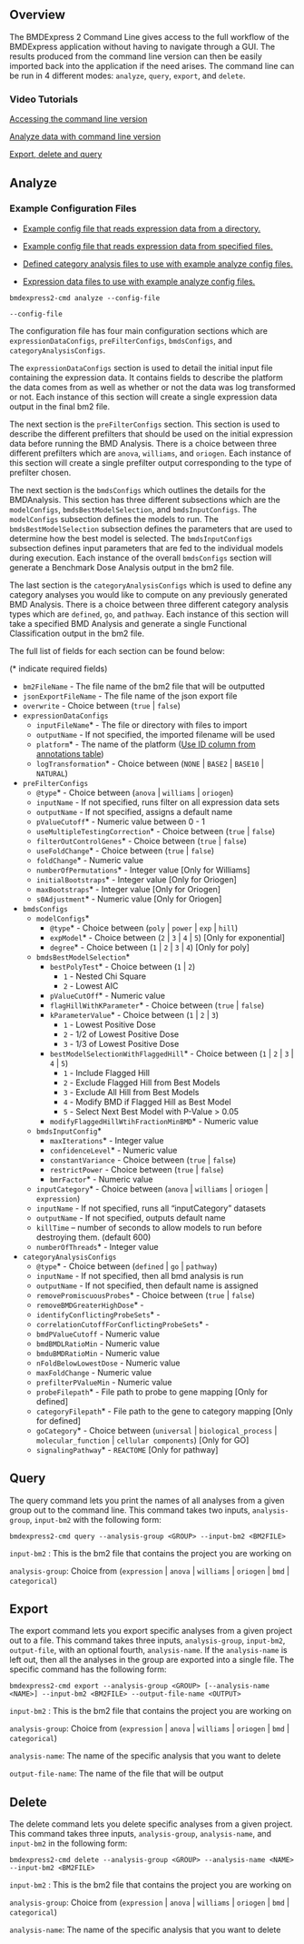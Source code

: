## Overview

The BMDExpress 2 Command Line gives access to the full workflow of the BMDExpress application without having to navigate through a GUI. The results produced from the command line version can then be easily imported back into the application if the need arises. The command line can be run in 4 different modes: ``analyze``, ``query``, ``export``, and ``delete``. 

### Video Tutorials

[Accessing the command line version](https://www.youtube.com/watch?v=NZgHnV3ZXaw&index=17&list=PLX2Rd5DjtiTeR84Z4wRSUmKYMoAbilZEc)

[Analyze data with command line version](https://www.youtube.com/watch?v=HJPcigf4dTE&t=0s&list=PLX2Rd5DjtiTeR84Z4wRSUmKYMoAbilZEc&index=18)

[Export, delete and query](https://www.youtube.com/watch?v=9W_Vkc7UJo4&index=19&list=PLX2Rd5DjtiTeR84Z4wRSUmKYMoAbilZEc)


## Analyze


### Example Configuration Files
-   [Example config file that reads expression data from a directory. ](https://github.com/auerbachs/BMDExpress-2/blob/master/example/command-line/analyze_config_directory.json)

-   [Example config file that reads expression data from specified files. ](https://github.com/auerbachs/BMDExpress-2/blob/master/example/command-line/analyze_config_files.json)

-   [Defined category analysis files to use with example analyze config files. ](https://github.com/auerbachs/BMDExpress-2/blob/master/example/command-line/example_defined_category_cli.zip)

-   [Expression data files to use with example analyze config files. ](https://github.com/auerbachs/BMDExpress-2/blob/master/example/command-line/example_data_cli.zip)

``bmdexpress2-cmd analyze --config-file``

``--config-file``

The configuration file has four main configuration sections which are ``expressionDataConfigs``, ``preFilterConfigs``, ``bmdsConfigs``, and ``categoryAnalysisConfigs``.

The ``expressionDataConfigs`` section is used to detail the initial input file containing the expression data. It contains fields to describe the platform the data comes from as well as whether or not the data was log transformed or not. Each instance of this section will create a single expression data output in the final bm2 file. 

The next section is the ``preFilterConfigs`` section. This section is used to describe the different prefilters that should be used on the initial expression data before running the BMD Analysis. There is a choice between three different prefilters which are ``anova``, ``williams``, and ``oriogen``.  Each instance of this section will create a single prefilter output corresponding to the type of prefilter chosen. 

The next section is the ``bmdsConfigs`` which outlines the details for the BMDAnalysis. This section has three different subsections which are the ``modelConfigs``, ``bmdsBestModelSelection``, and ``bmdsInputConfigs``.  The ``modelConfigs`` subsection defines the models to run.  The ``bmdsBestModelSelection`` subsection defines the parameters that are used to determine how the best model is selected.  The ``bmdsInputConfigs`` subsection defines input parameters that are fed to the individual models during execution.  Each instance of the overall ``bmdsConfigs`` section will generate a Benchmark Dose Analysis output in the bm2 file.

The last section is the ``categoryAnalysisConfigs`` which is used to define any category analyses you would like to compute on any previously generated BMD Analysis. There is a choice between three different category analysis types which are ``defined``, ``go``, and ``pathway``. Each instance of this section will take a specified BMD Analysis and generate a single Functional Classification output in the bm2 file.

 The full list of fields for each section can be found below:

(* indicate required fields)

* ``bm2FileName`` - The file name of the bm2 file that will be outputted
* ``jsonExportFileName`` - The file name of the json export file
* ``overwrite`` - Choice between (``true`` | ``false``)
* ``expressionDataConfigs``
  * ``inputFileName``* - The file or directory with files to import
  * ``outputName`` - If not specified, the imported filename will be used
  * ``platform``* - The name of the platform ([Use ID column from annotations table](https://github.com/auerbachs/BMDExpress-2/wiki/Additional-Information#supported-microarrays))
  * ``logTransformation``* - Choice between (``NONE`` | ``BASE2`` | ``BASE10`` | ``NATURAL``)
* ``preFilterConfigs``
  * ``@type``* - Choice between (``anova`` | ``williams`` | ``oriogen``)
  * ``inputName`` - If not specified, runs filter on all expression data sets
  * ``outputName`` - If not specified, assigns a default name
  * ``pValueCutoff``* - Numeric value between 0 - 1
  * ``useMultipleTestingCorrection``* - Choice between (``true`` | ``false``)
  * ``filterOutControlGenes``* - Choice between (``true`` | ``false``)
  * ``useFoldChange``* - Choice between (``true`` | ``false``)
  * ``foldChange``* - Numeric value
  * ``numberOfPermutations``* - Integer value [Only for Williams]
  * ``initialBootstraps``* - Integer value [Only for Oriogen]
  * ``maxBootstraps``* - Integer value [Only for Oriogen]
  * ``s0Adjustment``* - Numeric value [Only for Oriogen]
* ``bmdsConfigs``
  * ``modelConfigs``*
    * ``@type``* - Choice between (``poly`` | ``power`` | ``exp`` | ``hill``)
    * ``expModel``* - Choice between (``2`` | ``3`` | ``4`` | ``5``) [Only for exponential]
    * ``degree``* - Choice between (``1`` | ``2`` | ``3`` | ``4``) [Only for poly]
  * ``bmdsBestModelSelection``*
    * ``bestPolyTest``* - Choice between (``1`` | ``2``)
      * ``1`` - Nested Chi Square
      * ``2`` - Lowest AIC
    * ``pValueCutOff``* - Numeric value
    * ``flagHillWithKParameter``* - Choice between (``true`` | ``false``)
    * ``kParameterValue``* - Choice between (``1`` | ``2`` | ``3``)
      * ``1`` - Lowest Positive Dose
      * ``2`` - 1/2 of Lowest Positive Dose
      * ``3`` - 1/3 of Lowest Positive Dose
    * ``bestModelSelectionWithFlaggedHill``* - Choice between (``1`` | ``2`` | ``3`` | ``4`` | ``5``)
      * ``1`` - Include Flagged Hill
      * ``2`` - Exclude Flagged Hill from Best Models
      * ``3`` - Exclude All Hill from Best Models 
      * ``4`` - Modify BMD if Flagged Hill as Best Model
      * ``5`` - Select Next Best Model with P-Value > 0.05
    * ``modifyFlaggedHillWtihFractionMinBMD``* - Numeric value
  * ``bmdsInputConfig``*
    * ``maxIterations``* - Integer value
    * ``confidenceLevel``* - Numeric value
    * ``constantVariance`` - Choice between (``true`` | ``false``)
    * ``restrictPower`` - Choice between (``true`` | ``false``)
    * ``bmrFactor``* - Numeric value
  * ``inputCategory``* - Choice between (``anova`` | ``williams`` | ``oriogen`` | ``expression``)
  * ``inputName`` - If not specified, runs all “inputCategory” datasets
  * ``outputName`` - If not specified, outputs default name
  * ``killTime`` – number of seconds to allow models to run before destroying them. (default 600)
  * ``numberOfThreads``* - Integer value
* ``categoryAnalysisConfigs``
  * ``@type``* - Choice between (``defined`` | ``go`` | ``pathway``)
  * ``inputName`` - If not specified, then all bmd analysis is run
  * ``outputName`` - If not specified, then default name is assigned
  * ``removePromiscuousProbes``* - Choice between (``true`` | ``false``)
  * ``removeBMDGreaterHighDose``* -
  * ``identifyConflictingProbeSets``* -
  * ``correlationCutoffForConflictingProbeSets``* -
  * ``bmdPValueCutoff`` - Numeric value
  * ``bmdBMDLRatioMin`` - Numeric value
  * ``bmduBMDRatioMin`` - Numeric value
  * ``nFoldBelowLowestDose`` - Numeric value
  * ``maxFoldChange`` - Numeric value
  * ``prefilterPValueMin`` - Numeric value
  * ``probeFilepath``* - File path to probe to gene mapping [Only for defined]
  * ``categoryFilepath``* - File path to the gene to category mapping [Only for defined]
  * ``goCategory``* - Choice between (``universal`` | ``biological_process`` | ``molecular_function`` | ``cellular components``) [Only for GO]
  * ``signalingPathway``* - ``REACTOME`` [Only for pathway]



## Query

The query command lets you print the names of all analyses from a given group out to the command line. This command takes two inputs, ``analysis-group``, ``input-bm2`` with the following form:

``bmdexpress2-cmd query --analysis-group <GROUP> --input-bm2 <BM2FILE>``

``input-bm2`` : This is the bm2 file that contains the project you are working on

``analysis-group``: Choice from (``expression`` | ``anova`` | ``williams`` | ``oriogen`` | ``bmd`` | ``categorical``)


## Export

The export command lets you export specific analyses from a given project out to a file. This command takes three inputs, ``analysis-group``, ``input-bm2``, ``output-file``, with an optional fourth, ``analysis-name``. If the ``analysis-name`` is left out, then all the analyses in the group are exported into a single file. The specific command has the following form:

``bmdexpress2-cmd export --analysis-group <GROUP> [--analysis-name <NAME>] --input-bm2 <BM2FILE> --output-file-name <OUTPUT>``

``input-bm2`` : This is the bm2 file that contains the project you are working on

``analysis-group``: Choice from (``expression`` | ``anova`` | ``williams`` | ``oriogen`` | ``bmd`` | ``categorical``)

``analysis-name``: The name of the specific analysis that you want to delete

``output-file-name``: The name of the file that will be output



## Delete

The delete command lets you delete specific analyses from a given project. This command takes three inputs, ``analysis-group``, ``analysis-name``, and ``input-bm2`` in the following form:

``bmdexpress2-cmd delete --analysis-group <GROUP> --analysis-name <NAME> --input-bm2 <BM2FILE>``

``input-bm2`` : This is the bm2 file that contains the project you are working on

``analysis-group``: Choice from (``expression`` | ``anova`` | ``williams`` | ``oriogen`` | ``bmd`` | ``categorical``)

``analysis-name``: The name of the specific analysis that you want to delete






